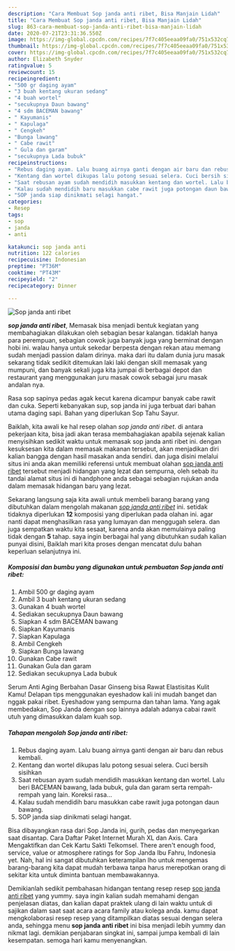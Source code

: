 ```yaml
---
description: "Cara Membuat Sop janda anti ribet, Bisa Manjain Lidah"
title: "Cara Membuat Sop janda anti ribet, Bisa Manjain Lidah"
slug: 863-cara-membuat-sop-janda-anti-ribet-bisa-manjain-lidah
date: 2020-07-21T23:31:36.550Z
image: https://img-global.cpcdn.com/recipes/7f7c405eeaa09fa0/751x532cq70/sop-janda-anti-ribet-foto-resep-utama.jpg
thumbnail: https://img-global.cpcdn.com/recipes/7f7c405eeaa09fa0/751x532cq70/sop-janda-anti-ribet-foto-resep-utama.jpg
cover: https://img-global.cpcdn.com/recipes/7f7c405eeaa09fa0/751x532cq70/sop-janda-anti-ribet-foto-resep-utama.jpg
author: Elizabeth Snyder
ratingvalue: 5
reviewcount: 15
recipeingredient:
- "500 gr daging ayam"
- "3 buah kentang ukuran sedang"
- "4 buah wortel"
- "secukupnya Daun bawang"
- "4 sdm BACEMAN bawang"
- " Kayumanis"
- " Kapulaga"
- " Cengkeh"
- "Bunga lawang"
- " Cabe rawit"
- " Gula dan garam"
- "secukupnya Lada bubuk"
recipeinstructions:
- "Rebus daging ayam. Lalu buang airnya ganti dengan air baru dan rebus kembali."
- "Kentang dan wortel dikupas lalu potong sesuai selera. Cuci bersih sisihkan"
- "Saat rebusan ayam sudah mendidih masukkan kentang dan wortel. Lalu beri BACEMAN bawang, lada bubuk, gula dan garam serta rempah-rempah yang lain. Koreksi rasa..."
- "Kalau sudah mendidih baru masukkan cabe rawit juga potongan daun bawang."
- "SOP janda siap dinikmati selagi hangat."
categories:
- Resep
tags:
- sop
- janda
- anti

katakunci: sop janda anti 
nutrition: 122 calories
recipecuisine: Indonesian
preptime: "PT36M"
cooktime: "PT43M"
recipeyield: "2"
recipecategory: Dinner

---
```



![Sop janda anti ribet](https://img-global.cpcdn.com/recipes/7f7c405eeaa09fa0/751x532cq70/sop-janda-anti-ribet-foto-resep-utama.jpg)

<b><i>sop janda anti ribet</i></b>, Memasak bisa menjadi bentuk kegiatan yang membahagiakan dilakukan oleh sebagian besar kalangan. tidaklah hanya para perempuan, sebagian cowok juga banyak juga yang berminat dengan hobi ini. walau hanya untuk sekedar berpesta dengan rekan atau memang sudah menjadi passion dalam dirinya. maka dari itu dalam dunia juru masak sekarang tidak sedikit ditemukan laki laki dengan skill memasak yang mumpuni, dan banyak sekali juga kita jumpai di berbagai depot dan restaurant yang menggunakan juru masak cowok sebagai juru masak andalan nya.

Rasa sop sapinya pedas agak kecut karena dicampur banyak cabe rawit dan cuka. Seperti kebanyakan sup, sop janda ini juga terbuat dari bahan utama daging sapi. Bahan yang diperlukan Sop Tahu Sayur.

Baiklah, kita awali ke hal resep olahan <i>sop janda anti ribet</i>. di antara pekerjaan kita, bisa jadi akan terasa membahagiakan apabila sejenak kalian menyisihkan sedikit waktu untuk memasak sop janda anti ribet ini. dengan kesuksesan kita dalam memasak makanan tersebut, akan menjadikan diri kalian bangga dengan hasil masakan anda sendiri. dan juga disini melalui situs ini anda akan memiliki referensi untuk membuat olahan <u>sop janda anti ribet</u> tersebut menjadi hidangan yang lezat dan sempurna, oleh sebab itu tandai alamat situs ini di handphone anda sebagai sebagian rujukan anda dalam memasak hidangan baru yang lezat.


Sekarang langsung saja kita awali untuk membeli barang barang yang dibutuhkan dalam mengolah makanan <u><i>sop janda anti ribet</i></u> ini. setidak tidaknya diperlukan <b>12</b> komposisi yang diperlukan pada olahan ini. agar nanti dapat menghasilkan rasa yang lumayan dan menggugah selera. dan juga sempatkan waktu kita sesaat, karena anda akan memulainya paling tidak dengan <b>5</b> tahap. saya ingin berbagai hal yang dibutuhkan sudah kalian punyai disini, Baiklah mari kita proses dengan mencatat dulu bahan keperluan selanjutnya ini.

<!--inarticleads1-->

##### Komposisi dan bumbu yang digunakan untuk pembuatan Sop janda anti ribet:

1. Ambil 500 gr daging ayam
1. Ambil 3 buah kentang ukuran sedang
1. Gunakan 4 buah wortel
1. Sediakan secukupnya Daun bawang
1. Siapkan 4 sdm BACEMAN bawang
1. Siapkan  Kayumanis
1. Siapkan  Kapulaga
1. Ambil  Cengkeh
1. Siapkan Bunga lawang
1. Gunakan  Cabe rawit
1. Gunakan  Gula dan garam
1. Sediakan secukupnya Lada bubuk


Serum Anti Aging Berbahan Dasar Ginseng bisa Rawat Elastisitas Kulit Kamu! Delapan tips menggunakan eyeshadow kali ini mudah banget dan nggak pakai ribet. Eyeshadow yang sempurna dan tahan lama. Yang agak membedakan, Sop Janda dengan sop lainnya adalah adanya cabai rawit utuh yang dimasukkan dalam kuah sop. 

<!--inarticleads2-->

##### Tahapan mengolah Sop janda anti ribet:

1. Rebus daging ayam. Lalu buang airnya ganti dengan air baru dan rebus kembali.
1. Kentang dan wortel dikupas lalu potong sesuai selera. Cuci bersih sisihkan
1. Saat rebusan ayam sudah mendidih masukkan kentang dan wortel. Lalu beri BACEMAN bawang, lada bubuk, gula dan garam serta rempah-rempah yang lain. Koreksi rasa...
1. Kalau sudah mendidih baru masukkan cabe rawit juga potongan daun bawang.
1. SOP janda siap dinikmati selagi hangat.


Bisa dibayangkan rasa dari Sop Janda ini, gurih, pedas dan menyegarkan saat disantap. Cara Daftar Paket Internet Murah XL dan Axis. Cara Mengaktifkan dan Cek Kartu Sakti Telkomsel. There aren&#39;t enough food, service, value or atmosphere ratings for Sop Janda Ibu Fahru, Indonesia yet. Nah, hal ini sangat dibutuhkan keterampilan lho untuk mengemas barang-barang kita dapat mudah terbawa tanpa harus merepotkan orang di sekitar kita untuk diminta bantuan membawakannya. 

Demikianlah sedikit pembahasan hidangan tentang resep resep <u>sop janda anti ribet</u> yang yummy. saya ingin kalian sudah memahami dengan penjelasan diatas, dan kalian dapat praktek ulang di lain waktu untuk di sajikan dalam saat saat acara acara family atau kolega anda. kamu dapat mengkolaborasi resep resep yang ditampilkan diatas sesuai dengan selera anda, sehingga menu <b>sop janda anti ribet</b> ini bisa menjadi lebih yummy dan nikmat lagi. demikian penjabaran singkat ini, sampai jumpa kembali di lain kesempatan. semoga hari kamu menyenangkan.
